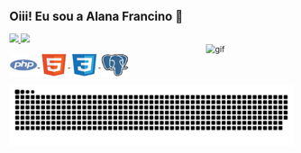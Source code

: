 ## Oiii! Eu sou a Alana Francino 👋
 <div>
  <a href="https://github.com/AlanaFrancino">
  <img height="170em" src="https://github-readme-stats.vercel.app/api?username=AlanaFrancino&show_icons=true&theme=tokyonight&include_all_commits=true&count_private=true"/>
  <img height="180em" src="https://github-readme-stats.vercel.app/api/top-langs/?username=AlanaFrancino&layout=compact&langs_count=7&theme=dracula"/>
  </br>
  <img align="right" alt="gif"  width="100" style="margin:0px 55px 0px 0px" src="https://cdn.discordapp.com/attachments/876130187526438964/876130444930854982/Webp.net-gifmaker.gif">
</div>
<div style="display: inline_block"><br>
  <img align="center" alt="Php" height="40" width="50" src="https://raw.githubusercontent.com/devicons/devicon/master/icons/php/php-plain.svg">
  <img align="center" alt="HTML" height="40" width="50" src="https://raw.githubusercontent.com/devicons/devicon/master/icons/html5/html5-original.svg">
  <img align="center" alt="CSS" height="40" width="50" src="https://raw.githubusercontent.com/devicons/devicon/master/icons/css3/css3-original.svg">
  <img align="center" alt="postgresql" height="40" width="50" src="https://raw.githubusercontent.com/devicons/devicon/master/icons/postgresql/postgresql-original.svg">
  

</div>
<div> 
 
  ![Snake animation](https://github.com/AlanaFrancino/AlanaFrancino/blob/output/github-contribution-grid-snake.svg)
 
</div>
